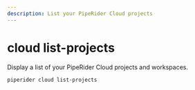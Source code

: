 ```yaml
---
description: List your PipeRider Cloud projects
---
```


# cloud list-projects

Display a list of your PipeRider Cloud projects and workspaces.

```
piperider cloud list-projects
```


